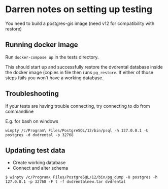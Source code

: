 # Darren notes on setting up testing

You need to build a postgres-gis image (need v12 for compatibility with restore)

## Running docker image 
Run `docker-compose up` in the tests directory.

This should start up and successfully restore the dvdrental database inside the docker image (copies in file then runs `pg_restore`.  If either of those steps fails you won't have a working database.

## Troubleshooting

If your tests are having trouble connecting, try connecting to db from commandline

E.g. for bash on windows

`winpty /c/Program\ Files/PostgreSQL/12/bin/psql -h 127.0.0.1 -U postgres -d dvdrental -p 32768`


## Updating test data

* Create working database
* Connect and alter schema

`$ winpty /c/Program\ Files/PostgreSQL/12/bin/pg_dump -U postgres -h 127.0.0.1 -p 32768 -F t -f dvdrentalnew.tar dvdrental`
